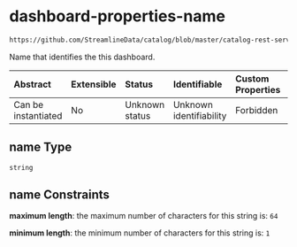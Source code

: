 # dashboard-properties-name

```txt
https://github.com/StreamlineData/catalog/blob/master/catalog-rest-service/src/main/resources/json/schema/entity/data/dashboard.json#/properties/name
```

Name that identifies the this dashboard.

| Abstract            | Extensible | Status         | Identifiable            | Custom Properties | Additional Properties | Access Restrictions | Defined In                                                                     |
| :------------------ | :--------- | :------------- | :---------------------- | :---------------- | :-------------------- | :------------------ | :----------------------------------------------------------------------------- |
| Can be instantiated | No         | Unknown status | Unknown identifiability | Forbidden         | Allowed               | none                | [dashboard.json*](../https://github.com/StreamlineData/catalog/blob/master/catalog-rest-service/src/main/resources/json/schema/entity/data/dashboard.json "open original schema") |

## name Type

`string`

## name Constraints

**maximum length**: the maximum number of characters for this string is: `64`

**minimum length**: the minimum number of characters for this string is: `1`
